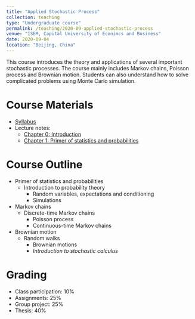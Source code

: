 ```yaml
---
title: "Applied Stochastic Process"
collection: teaching
type: "Undergraduate course"
permalink: /teaching/2020-09-applied-stochastic-process
venue: "ISEM, Capital University of Econimcs and Business"
date: 2020-09-04
location: "Beijing, China"
---
```


This course introduces the theory and applications of several important stochastic processes. The course mainly includes Markov chains, Poisson process and Brownian motion. Students can also understand how to solve complicated problems using Monte Carlo simulation.

Course Materials
======
* [Syllabus](https://github.com/cheungyinglun/cheungyinglun.github.io/raw/master/files/teaching/2020-09-applied-stochastic-process/syllabusASP_2020.pdf)
* Lecture notes:
  * [Chapter 0: Introduction](https://github.com/cheungyinglun/cheungyinglun.github.io/raw/master/files/teaching/2020-09-applied-stochastic-process/00_Intro.pdf)
  * [Chapter 1: Primer of statistics and probabilities](https://github.com/cheungyinglun/cheungyinglun.github.io/raw/master/files/teaching/2020-09-applied-stochastic-process/01_Preliminary.pdf)

Course Outline
======
* Primer of statistics and probabilities
  * Introduction to probability theory
	* Random variables, expectations and conditioning
	* Simulations
* Markov chains
  * Discrete-time Markov chains
	* Poisson process
	* Continuous-time Markov chains
* Brownian motion
  * Random walks
	* Brownian motions
	* _Introduction to stochastic calculus_

Grading
======
* Class participation: 10%
* Assignments: 25%
* Group project: 25%
* Thesis: 40%
